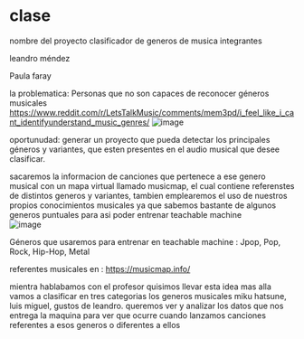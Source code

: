 # clase
nombre del proyecto clasificador de generos de musica 
integrantes

leandro méndez

Paula faray 



la problematica: Personas que no son capaces de reconocer géneros musicales https://www.reddit.com/r/LetsTalkMusic/comments/mem3pd/i_feel_like_i_cant_identifyunderstand_music_genres/
![image](https://github.com/user-attachments/assets/bea5a365-6055-45ec-b416-97ad5ba0f14f)


oportunudad: generar un proyecto que pueda detectar los principales géneros y variantes, que esten presentes en el audio musical que desee clasificar.


sacaremos la informacion de canciones que pertenece a ese genero musical con un mapa virtual llamado musicmap, el cual contiene referenstes de distintos generos y variantes, tambien emplearemos el uso de nuestros propios conocimientos musicales ya que sabemos bastante de algunos generos puntuales para asi poder entrenar teachable machine   
![image](https://github.com/user-attachments/assets/53197534-666b-4211-a488-7abd1b7ec0ff)




Géneros que usaremos para entrenar en teachable machine : Jpop, Pop, Rock, Hip-Hop, Metal 

referentes musicales en : https://musicmap.info/

mientra hablabamos con el profesor quisimos llevar esta idea mas alla vamos a clasificar  en tres categorias los generos musicales miku hatsune, luis miguel, gustos de leandro. queremos ver y analizar  los datos que nos entrega la maquina para ver que ocurre cuando lanzamos canciones referentes a esos generos o diferentes a ellos  

